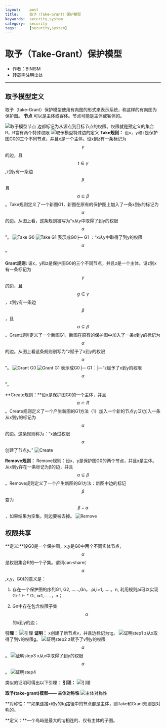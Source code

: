 ```yaml
---
layout:    post
title:     取予（Take-Grant）保护模型
keywords:  security,system
category:  security
tags:      [security,system]
---
```

# 取予（Take-Grant）保护模型

* 作者：BINISM
* 转载需注明出处
---

## 取予模型定义
取予（take-Grant）保护模型使用有向图的形式来表示系统，称这样的有向图为保护图。
**节点**
可以是主体或客体。节点可能是主体或客体的。

![取予模型节点](/images/images/security/take-grant-pic1.png)
边都标记为从源点到目标节点的权限。权限就是预定义的集合R，R含有两个特殊权限
![取予模型特殊边的定义](/images/images/security/take-grant-pic2.png)
**Take规则：**
设x，y和z是保护图G0的三个不同节点，并且x是一个主体。设x到z有一条标记为$$\gamma$$的边，且$$t\in\gamma$$,z到y有一条边$$\beta$$且$$\alpha\subseteq\beta$$。Take规则定义了一个新图G1，新图在原有的保护图上加入了一条x到y的标记为$$\alpha$$的边。从图上看，这条规则被写为“x从y中取得了到y的权限$$\alpha$$”。
![Take G0](/images/images/security/take-grant-pic3.png) ![Take G1](/images/images/security/take-grant-pic4.png)
表示成G0├─ G1 ：“x从y中取得了到y的权限$$\alpha$$”

**Grant规则:**
设x，y和z是保护图G0的三个不同节点，并且z是一个主体。设z到x有一条标记为$$\gamma$$的边，且$$g\in\gamma$$，z到y有一条边$$\beta$$，且$$\alpha\subseteq\beta$$。Grant规则定义了一个新图G1，新图在原有的保护图中加入了一条x到y的标记为$$\alpha$$的边。从图上看这条规则别写为“z赋予了x到y的权限$$\alpha$$”。
![Grant G0](/images/images/security/take-grant-pic5.png)
![Grant G1](/images/images/security/take-grant-pic6.png)
表示成G0├─ G1：├─“z赋予了x到y的权限$$\alpha$$”。

**Create规则：**设x是保护图G0的一个主体，并且$$\alpha\subset R$$。Create规则定义了一个产生新图的G1方法（1）加入一个新的节点y;(2)加入一条从x到y的标记为$$\alpha$$的边。这条规则称为：“x通过权限$$\alpha$$创建了节点y。”
![Create](/images/images/security/take-grant-pic7.png)

**Remove规则：** Remove规则：设x、y是保护图G0的两个节点，并且x是主体。从x到y存在一条标记为β的边，并且$$\alpha\subseteq\beta$$。Remove规则定义了一个产生新图的G1方法：新图中边的标记$$\beta$$变为$$β-α$$，如果结果为空集，则边要被去掉。
![Remove](/images/images/security/take-grant-pic16.png)

## 权限共享
**定义:**设G0是一个保护图，x,y是G0中两个不同实体节点， $$\alpha$$是权限集合R的一个子集。谓词can·share($$\alpha$$,x,y，G0)的意义是：
1. 存在一个保护图的序列G1, G2, ……,Gn， ρi,i=1,……，n, 利用规则ρi可以实现Gi-1 ⊢ * Gi, i=1,……，n；

1. Gn中存在包含权限子集$$\alpha$$的x到y的边；

**引理：**
![引理](/images/images/security/take-grant-pic9.png)
**证明：**
x创建了新节点v，并且边标记为tg。
![证明step1](/images/images/security/take-grant-pic10.png)
z从x取得了到v的权限g。
![证明step2](/images/images/security/take-grant-pic11.png)
z赋予了v到y的权限$$\alpha$$。
![证明step3](/images/images/security/take-grant-pic12.png)
x从v中取得了到y的权限$$\alpha$$。
![证明step4](/images/images/security/take-grant-pic13.png)

类似的证明可得出以下引理：
**引理：**
![引理](/images/images/security/take-grant-pic14.png)

**取予(take-grant)模型—— 主体对称性**
![主体对称性](/images/images/security/take-grant-pic15.png)

**对称性：**如果连接x和y的tg路径中的节点都是主体，则Take和Grant规则是对称的。

**定义：**一个岛屿是最大的tg相连的、仅有主体的子图。

